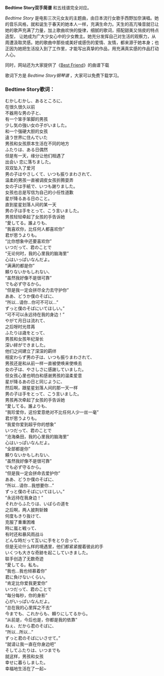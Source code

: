 

**Bedtime Story双手简谱** 和五线谱完全对应。

_Bedtime Story_
是电影三次元女友的主题曲，由日本流行女歌手西野加奈演唱。她的音乐风格，就和诞生于春天的她本人一样，充满生命力。天生的高亢嗓音就已让她的歌声充满了力量，加上歌曲欢快的旋律，细腻的歌词，搭配甜美又俏皮的特点造型，
让她成为广大少女心中的少女教主。她充分发挥自己对生活的观察力，从周遭汲取灵感。她的歌曲中那些或美好或感伤的爱情、友情，都来源于她本身；也正因为她把生活投入到了工作里，才能写出真挚的作品，用充满真实感的作品打动人心。

同时，网站还为大家提供了《[Best Friend](Music-2861-Best-Friend-西野加奈.html "Best
Friend")》的曲谱下载

歌词下方是 _Bedtime Story钢琴谱_ ，大家可以免费下载学习。

### Bedtime Story歌词：

むかしむかし、あるところに、  
在很久很久以前  
不器用な男の子と、  
有一个笨手笨脚的男孩  
少し気の強い女の子がいました。  
和一个强硬大胆的女孩  
違う世界に住んでいた  
男孩和女孩原本生活在不同的地方  
ふたりは、ある日偶然  
但是有一天，缘分让他们相遇了  
出会い 恋に落ちました。  
双双坠入了爱河  
男の子はやさしくて、いつも振りまわされて、  
温柔的男孩一直被调皮女孩折腾耍弄  
女の子は手紙で、いつも謝りました。  
女孩也总是写信为自己的小任性道歉  
星が降るある日のこと。  
直到星星划落人间的某一天  
男の子は手をとって、こう言いました。  
男孩轻轻牵起了女孩的手告诉她  
“愛してる。誰よりも、  
“我喜欢你，比任何人都喜欢你”  
君が思うよりも。  
“比你想象中还要喜欢你”  
いつだって、君のことで  
“无论何时，我的心里我的脑海里”  
心はいっぱいなんだよ。  
“满满的都是你”  
頼りないかもしれない、  
“虽然我好像不是很可靠”  
でも必ず守るから。  
“但是我一定会拼尽全力去守护你”  
ああ、どうか僕のそばに、  
“所以...请你...你可不可以...”  
ずっと僕のそばにいてほしい。”  
“可不可以永远待在我的身边！”  
やがて月日は流れて、  
之后呀时光荏苒  
ふたりは歳をとって、  
男孩和女孩年纪渐长  
深い絆ができました。  
他们之间建立了深深的羁绊  
相変わらず男の子は、いつも振りまわされて、  
男孩还是和从前一样一直被使唤来使唤去  
女の子は、やさしさに感謝していました。  
但女孩心里也明白和感谢男孩的温柔爱意  
星が降るあの日と同じように、  
然后啊，跟星星划落人间的那一天一样  
男の子は手をとって、こう言いました。  
男孩再次牵起了女孩的手告诉她  
“愛してる。誰よりも、  
“我珍爱你，这份爱意绝对不比任何人少一丝一毫”  
君が思うよりも。  
“我爱你爱到超乎你的想象”  
いつだって、君のことで  
“沧海桑田，我的心里我的脑海里”  
心はいっぱいなんだよ。  
“全部都是你”  
頼りないかもしれない、  
“虽然我好像不是很可靠”  
でも必ず守るから。  
“但是我一定会拼命去爱护你”  
ああ、どうか僕のそばに、  
“所以...请你...我想要你...”  
ずっと僕のそばにいてほしい。”  
“永远待在我身边！”  
それからふたりは、いばらの道を  
之后啊，两人披荆斩棘  
何度もきり抜けて、  
克服了重重困难  
時に嵐と戦って、  
有时还和暴风雨战斗  
どんな時だって互いに手をとり合って、  
但是无论什么样的境遇里，他们都紧紧握着彼此的手  
いくつも大きな奇跡を起こしていきました。  
联手创造了无数奇迹  
“愛してる。私も。  
“我也...我也倾慕着你”  
君に負けないくらい。  
“肯定比你爱我更爱你”  
いつだって、君のことで  
“每分每秒，你的身影”  
心がいっぱいなんだよ。  
“总在我的心里挥之不去”  
今までも、これからも、頼りにしてるから。  
“从前是，今后也是，你都是我的依靠”  
ねぇ、だから君のそばに、  
“所以...所以...”  
ずっと君のそばにいさせて。”  
“就请让我一直在你身边吧”  
そしてふたりは、いつまでも  
就这样，男孩和女孩  
幸せに暮らしました。  
幸福地生活在了一起~

